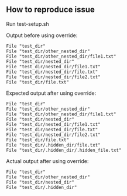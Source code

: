 ## How to reproduce issue

Run test-setup.sh

Output before using override: 

``` File "test_dir"
File "test_dir"
File "test_dir/other_nested_dir"
File "test_dir/other_nested_dir/file1.txt"
File "test_dir/nested_dir"
File "test_dir/nested_dir/file1.txt"
File "test_dir/nested_dir/file.txt"
File "test_dir/nested_dir/file2.txt"
File "test_dir/file.txt"
```

Expected output after using override:

```File "test_dir"
File "test_dir"
File "test_dir/other_nested_dir"
File "test_dir/other_nested_dir/file1.txt"
File "test_dir/nested_dir"
File "test_dir/nested_dir/file1.txt"
File "test_dir/nested_dir/file.txt"
File "test_dir/nested_dir/file2.txt"
File "test_dir/file.txt"
File "test_dir/.hidden_dir/file.txt"
File "test_dir/.hidden_dir/.hidden_file.txt"
```

Actual output after using override:

```
File "test_dir"
File "test_dir/other_nested_dir"
File "test_dir/nested_dir"
File "test_dir/.hidden_dir"
```